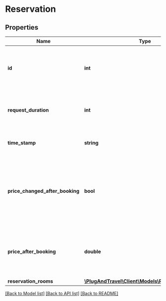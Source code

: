 # Reservation

## Properties
Name | Type | Description | Notes
------------ | ------------- | ------------- | -------------
**id** | **int** | Unique id that identifies the reservation group in our system | [optional] 
**request_duration** | **int** | Number of milliseconds spent on server until request completion. | [optional] 
**time_stamp** | **string** | UTC time when request has completed. | [optional] 
**price_changed_after_booking** | **bool** | Indicates if reservation was made with the requested price or price changed during booking flow | [optional] 
**price_after_booking** | **double** | If price has changed during booking flow here you will find the new price | [optional] 
**reservation_rooms** | [**\PlugAndTravel\Client\Models\ReservationRoom[]**](ReservationRoom.md) |  | 

[[Back to Model list]](../README.md#documentation-for-models) [[Back to API list]](../README.md#documentation-for-api-endpoints) [[Back to README]](../README.md)


